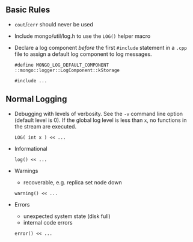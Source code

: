 Basic Rules
-----------

-   `cout`/`cerr` should never be used
-   Include mongo/util/log.h to use the `LOG()` helper macro
-   Declare a log component *before* the first `#include` statement in a `.cpp` file to assign a default log component to log messages.

    ``` sourceCode
    #define MONGO_LOG_DEFAULT_COMPONENT ::mongo::logger::LogComponent::kStorage

    #include ...
    ```

Normal Logging
--------------

-   Debugging with levels of verbosity. See the `-v` command line option (default level is 0). If the global log level is less than `x`, no functions in the stream are executed.

    ``` sourceCode
    LOG( int x ) << ...
    ```

-   Informational

    ``` sourceCode
    log() << ...
    ```

-   Warnings

    -   recoverable, e.g. replica set node down

    ``` sourceCode
    warning() << ...
    ```

-   Errors

    -   unexpected system state (disk full)
    -   internal code errors

    ``` sourceCode
    error() << ...
    ```


